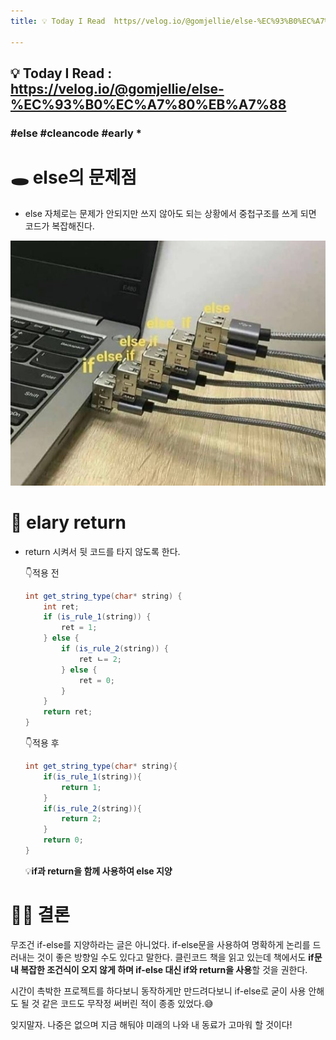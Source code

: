 ```yaml
---
title: 💡 Today I Read  https//velog.io/@gomjellie/else-%EC%93%B0%EC%A7%80%EB%A7%88

---
```

## 💡 Today I Read : https://velog.io/@gomjellie/else-%EC%93%B0%EC%A7%80%EB%A7%88

### #else #cleancode #early *

# 🕳 else의 문제점
- else 자체로는 문제가 안되지만 쓰지 않아도 되는 상황에서 중첩구조를 쓰게 되면 코드가 복잡해진다.

![else](../img/else.jpeg)

# 💊 elary return
- return 시켜서 뒷 코드를 타지 않도록 한다.

    👇적용 전
    ```Java
    int get_string_type(char* string) {
        int ret;
        if (is_rule_1(string)) {
            ret = 1;
        } else {
            if (is_rule_2(string)) {
                ret ㄴ= 2;
            } else {
                ret = 0;
            }
        }
        return ret;
    }
    ```

    👇적용 후
    ```java
    int get_string_type(char* string){
        if(is_rule_1(string)){
            return 1;
        }
        if(is_rule_2(string)){
            return 2;
        }
        return 0;
    }
    ```    

    💡**if과 return을 함께 사용하여 else 지양**

# 👩‍⚖️ 결론
무조건 if-else를 지양하라는 글은 아니었다. if-else문을 사용하여 명확하게 논리를 드러내는 것이 좋은 방향일 수도 있다고 말한다. 클린코드 책을 읽고 있는데 책에서도 **if문 내 복잡한 조건식이 오지 않게 하며 if-else 대신 if와 return을 사용**할 것을 권한다.

시간이 촉박한 프로젝트를 하다보니 동작하게만 만드려다보니 if-else로 굳이 사용 안해도 될 것 같은 코드도 무작정 써버린 적이 종종 있었다.😅 

잊지말자. 나중은 없으며 지금 해둬야 미래의 나와 내 동료가 고마워 할 것이다!